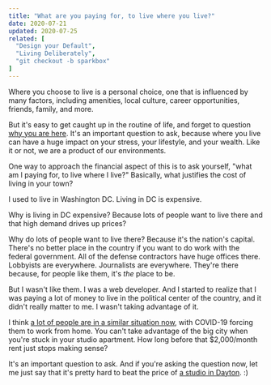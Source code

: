 ```yaml
---
title: "What are you paying for, to live where you live?"
date: 2020-07-21
updated: 2020-07-25
related: [
  "Design your Default",
  "Living Deliberately",
  "git checkout -b sparkbox"
]
---
```


Where you choose to live is a personal choice, one that is influenced by many factors, including amenities, local culture, career opportunities, friends, family, and more.

But it's easy to get caught up in the routine of life, and forget to question [why you are here](https://sivers.org/here). It's an important question to ask, because where you live can have a huge impact on your stress, your lifestyle, and your wealth. Like it or not, we are a product of our environments.

One way to approach the financial aspect of this is to ask yourself, "what am I paying for, to live where I live?" Basically, what justifies the cost of living in your town?

I used to live in Washington DC. Living in DC is expensive.

Why is living in DC expensive? Because lots of people want to live there and that high demand drives up prices?

Why do lots of people want to live there? Because it's the nation's capital. There's no better place in the country if you want to do work with the federal government. All of the defense contractors have huge offices there. Lobbyists are everywhere. Journalists are everywhere. They're there because, for people like them, it's *the* place to be.

But I wasn't like them. I was a web developer. And I started to realize that I was paying a lot of money to live in the political center of the country, and it didn't really matter to me. I wasn't taking advantage of it.

I think [a lot of people are in a similar situation now](https://www.wsj.com/articles/when-workers-can-live-anywhere-many-ask-why-do-i-live-here-11592386201), with COVID-19 forcing them to work from home. You can't take advantage of the big city when you're stuck in your studio apartment. How long before that $2,000/month rent just stops making sense?

It's an important question to ask. And if you're asking the question now, let me just say that it's pretty hard to beat the price of [a studio in Dayton](https://www.apartments.com/dayton-oh/studios/?bb=-typ3w6g8I0344n-4B). :)
